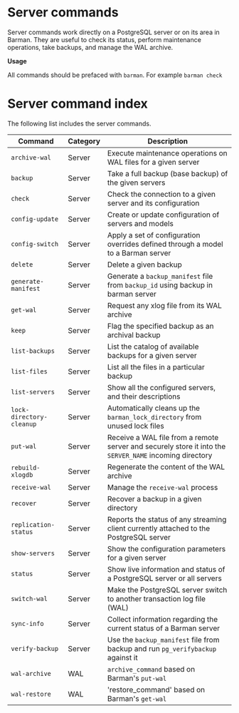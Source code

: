# Server commands

Server commands work directly on a PostgreSQL server or on its area in Barman.  They are useful to check its status, perform maintenance operations, take backups, and manage the WAL archive.

**Usage**

All commands should be prefaced with `barman`.  For example `barman check`

# Server command index

The following list includes the server commands.

|**Command** | **Category** |  **Description**|
|------------|--------------|-----------------|
|`archive-wal`|Server|Execute maintenance operations on WAL files for a given server|
|`backup`|Server|Take a full backup (base backup) of the given servers|
|`check`|Server|Check the connection to a given server and its configuration|
|`config-update`|Server|Create or update configuration of servers and models|
|`config-switch`|Server|Apply a set of configuration overrides defined through a model to a Barman server|
|`delete`|Server|Delete a given backup|
|`generate-manifest`|Server|Generate a `backup_manifest` file from `backup_id` using backup in barman server|
|`get-wal`|Server|Request any xlog file from its WAL archive|
|`keep`|Server|Flag the specified backup as an archival backup|
|`list-backups`|Server|List the catalog of available backups for a given server|
|`list-files`|Server|List all the files in a particular backup|
|`list-servers`|Server|Show all the configured servers, and their descriptions|
|`lock-directory-cleanup`|Server|Automatically cleans up the `barman_lock_directory` from unused lock files|
|`put-wal`|Server|Receive a WAL file from a remote server and securely store it into the `SERVER_NAME` incoming directory|
|`rebuild-xlogdb`|Server|Regenerate the content of the WAL archive|
|`receive-wal`|Server|Manage the `receive-wal` process|
|`recover`|Server|Recover a backup in a given directory|
|`replication-status`|Server|Reports the status of any streaming client currently attached to the PostgreSQL server|
|`show-servers`|Server|Show the configuration parameters for a given server|
|`status`|Server|Show live information and status of a PostgreSQL server or all servers|
|`switch-wal`|Server|Make the PostgreSQL server switch to another transaction log file (WAL)|
|`sync-info`|Server|Collect information regarding the current status of a Barman server|
|`verify-backup`|Server|Use the `backup_manifest` file from backup and run `pg_verifybackup` against it|
|`wal-archive`|WAL|`archive_command` based on Barman's `put-wal`|
|`wal-restore`|WAL|'restore_command' based on Barman's `get-wal`|
